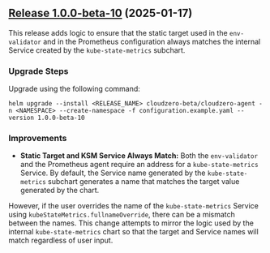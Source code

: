 ## [Release 1.0.0-beta-10](https://github.com/Cloudzero/cloudzero-charts/compare/0.0.28...1.0.0-beta-10) (2025-01-17)

This release adds logic to ensure that the static target used in the `env-validator` and in the Prometheus configuration always matches the internal Service created by the `kube-state-metrics` subchart.

### Upgrade Steps

Upgrade using the following command:

```console
helm upgrade --install <RELEASE_NAME> cloudzero-beta/cloudzero-agent -n <NAMESPACE> --create-namespace -f configuration.example.yaml --version 1.0.0-beta-10
```

### Improvements

- **Static Target and KSM Service Always Match:** Both the `env-validator` and the Prometheus agent require an address for a `kube-state-metrics` Service. By default, the Service name generated by the `kube-state-metrics` subchart generates a name that matches the target value generated by the chart.

However, if the user overrides the name of the `kube-state-metrics` Service using `kubeStateMetrics.fullnameOverride`, there can be a mismatch between the names. This change attempts to mirror the logic used by the internal `kube-state-metrics` chart so that the target and Service names will match regardless of user input.
